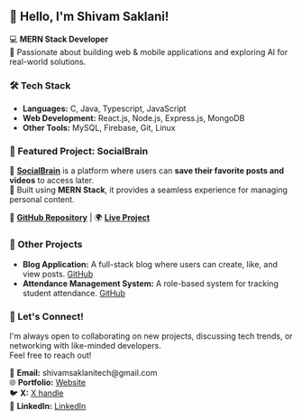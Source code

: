 <h2>👋 Hello, I'm Shivam Saklani!</h2>

<p>
    💻 <strong>MERN Stack Developer </strong><br>
    🚀 Passionate about building web & mobile applications and exploring AI for real-world solutions.
</p>

<h3>🛠 Tech Stack</h3>
<ul>
    <li><strong>Languages:</strong> C, Java, Typescript, JavaScript</li>
    <li><strong>Web Development:</strong> React.js, Node.js, Express.js, MongoDB</li>
    <li><strong>Other Tools:</strong> MySQL, Firebase, Git, Linux</li>
</ul>

<h3>🌟 Featured Project: SocialBrain</h3>
<p>
    🔹 <a href="https://socialbrain.shivamsaklani.digital/"><strong>SocialBrain</strong></a> is a platform where users can <strong>save their favorite posts and videos</strong> to access later.<br>
    🔹 Built using <strong>MERN Stack</strong>, it provides a seamless experience for managing personal content.
</p>
<p>
    🔗 <a href="https://github.com/shivamsaklani/socialbrain"><strong>GitHub Repository</strong></a> |
    🌍 <a href="https://socialbrain.shivamsaklani.digital/"><strong>Live Project</strong></a>
</p>

<h3>💼 Other Projects</h3>
<ul>
    <li><strong>Blog Application:</strong> A full-stack blog where users can create, like, and view posts. 
        <a href="https://github.com/shivamsaklani/blog_application">GitHub</a>
    </li>
    <li><strong>Attendance Management System:</strong> A role-based system for tracking student attendance. 
        <a href="https://github.com/shivamsaklani/Attendance-Management-System-AMS-">GitHub</a>
    </li>
</ul>

<h3>💬 Let's Connect!</h3>
<p>
    I'm always open to collaborating on new projects, discussing tech trends, or networking with like-minded developers.<br>
    Feel free to reach out!
</p>

<p>
    📧 <strong>Email:</strong> shivamsaklanitech@gmail.com <br>
    🌐 <strong>Portfolio:</strong> <a href="https://shivamsaklani.github.io/profilewebsite/">Website</a> <br>
    🐦 <strong>X:</strong> <a href="https://x.com/Saklani1_">X handle</a> <br>
    💼 <strong>LinkedIn:</strong> <a href="https://www.linkedin.com/in/shivam-saklani-378061199/">LinkedIn</a>
</p>
